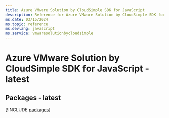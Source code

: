 ```yaml
---
title: Azure VMware Solution by CloudSimple SDK for JavaScript
description: Reference for Azure VMware Solution by CloudSimple SDK for JavaScript
ms.date: 03/15/2024
ms.topic: reference
ms.devlang: javascript
ms.service: vmwaresolutionbycloudsimple
---
```

# Azure VMware Solution by CloudSimple SDK for JavaScript - latest
## Packages - latest
[!INCLUDE [packages](vmware-solution-by-cloudsimple-index.md)]